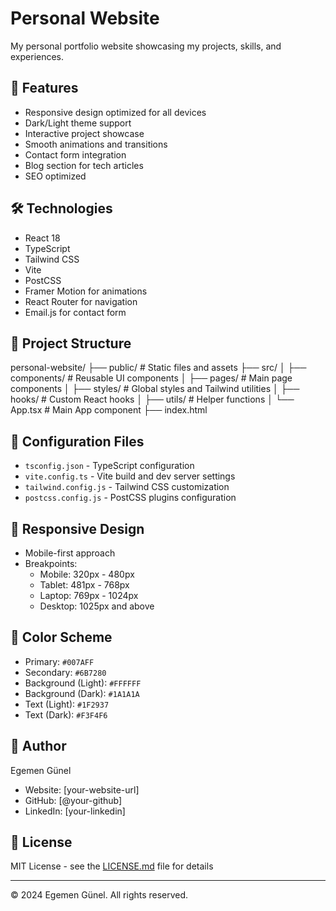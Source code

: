 # Personal Website

My personal portfolio website showcasing my projects, skills, and experiences.

## 🚀 Features

- Responsive design optimized for all devices
- Dark/Light theme support
- Interactive project showcase
- Smooth animations and transitions
- Contact form integration
- Blog section for tech articles
- SEO optimized

## 🛠️ Technologies

- React 18
- TypeScript
- Tailwind CSS
- Vite
- PostCSS
- Framer Motion for animations
- React Router for navigation
- Email.js for contact form

## 📁 Project Structure
personal-website/
├── public/ # Static files and assets
├── src/
│ ├── components/ # Reusable UI components
│ ├── pages/ # Main page components
│ ├── styles/ # Global styles and Tailwind utilities
│ ├── hooks/ # Custom React hooks
│ ├── utils/ # Helper functions
│ └── App.tsx # Main App component
├── index.html


## 🔧 Configuration Files

- `tsconfig.json` - TypeScript configuration
- `vite.config.ts` - Vite build and dev server settings
- `tailwind.config.js` - Tailwind CSS customization
- `postcss.config.js` - PostCSS plugins configuration

## 📱 Responsive Design

- Mobile-first approach
- Breakpoints:
  - Mobile: 320px - 480px
  - Tablet: 481px - 768px
  - Laptop: 769px - 1024px
  - Desktop: 1025px and above

## 🎨 Color Scheme

- Primary: `#007AFF`
- Secondary: `#6B7280`
- Background (Light): `#FFFFFF`
- Background (Dark): `#1A1A1A`
- Text (Light): `#1F2937`
- Text (Dark): `#F3F4F6`

## 👤 Author

Egemen Günel
- Website: [your-website-url]
- GitHub: [@your-github]
- LinkedIn: [your-linkedin]

## 📜 License

MIT License - see the [LICENSE.md](LICENSE.md) file for details

---

© 2024 Egemen Günel. All rights reserved.
